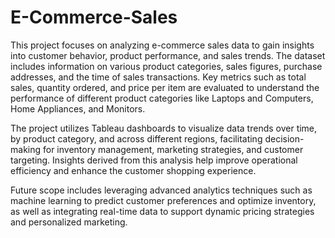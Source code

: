 # E-Commerce-Sales

This project focuses on analyzing e-commerce sales data to gain insights into customer behavior, product performance, and sales trends. The dataset includes information on various product categories, sales figures, purchase addresses, and the time of sales transactions. Key metrics such as total sales, quantity ordered, and price per item are evaluated to understand the performance of different product categories like Laptops and Computers, Home Appliances, and Monitors.

The project utilizes Tableau dashboards to visualize data trends over time, by product category, and across different regions, facilitating decision-making for inventory management, marketing strategies, and customer targeting. Insights derived from this analysis help improve operational efficiency and enhance the customer shopping experience.

Future scope includes leveraging advanced analytics techniques such as machine learning to predict customer preferences and optimize inventory, as well as integrating real-time data to support dynamic pricing strategies and personalized marketing. 
